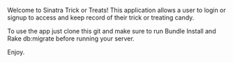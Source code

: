 Welcome to Sinatra Trick or Treats! This application allows a user to login or signup to access and keep record of their trick or treating candy.

To use the app just clone this git and make sure to run Bundle Install and Rake db:migrate before running your server.

Enjoy.
